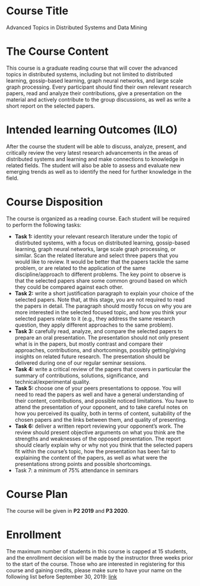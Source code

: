 # Course Title
Advanced Topics in Distributed Systems and Data Mining

# The Course Content 
This course is a graduate reading course that will cover the advanced topics in distributed systems, including but not limited to distributed learning, gossip-based learning, graph neural networks, and large scale graph processing. Every participant should find their own relevant research papers, read and analyze their contributions, give a presentation on the material and actively contribute to the group discussions, as well as write a short report on the selected papers.

# Intended Iearning Outcomes (ILO)
After the course the student will be able to discuss, analyze, present, and critically review the very latest research advancements in the areas of distributed systems and learning and make connections to knowledge in related fields. The student will also be able to assess and evaluate new emerging trends as well as to identify the need for further knowledge in the field.

# Course Disposition
The course is organized as a reading course. Each student will be required to perform the following tasks:
* **Task 1:** identity your relevant research literature under the topic of distirbuted systems, with a focus on distributed learning, gossip-based learning, graph neural networks, large scale graph processing, or similar. Scan the related literature and select three papers that you would like to review. It would be better that the papers tackle the same problem, or are related to the application of the same discipline/approach to different problems. The key point to observe is that the selected papers share some common ground based on which they could be compared against each other.
* **Task 2:** write a short justification paragraph to explain your choice of the selected papers. Note that, at this stage, you are not required to read the papers in detail. The paragraph should mostly focus on why you are more interested in the selected focused topic, and how you think your selected papers relate to it (e.g., they address the same research question, they apply different approaches to the same problem).
* **Task 3:** carefully read, analyze, and compare the selected papers to prepare an oral presentation. The presentation should not only present what is in the papers, but mostly contrast and compare their approaches, contributions, and shortcomings, possibly getting/giving insights on related future research. The presentation should be delivered during one of our regular seminar sessions.
* **Task 4:** write a critical review of the papers that covers in particular the summary of contributions, solutions, significance, and technical/experimental quality.
* **Task 5:** choose one of your peers presentations to oppose. You will need to read the papers as well and have a general understanding of their content, contributions, and possible noticed limitations. You have to attend the presentation of your opponent, and to take careful notes on how you perceived its quality, both in terms of content, suitability of the chosen papers and the links between them, and quality of presenting.
* **Task 6:** deliver a written report reviewing your opponent’s work. The review should present objective arguments on what you think are the strengths and weaknesses of the opposed presentation. The report should clearly explain why or why not you think that the selected papers fit within the course’s topic, how the presentation has been fair to explaining the content of the papers, as well as what were the presentations strong points and possible shortcomings.
* Task 7: a minimum of 75% attendance in seminars

# Course Plan
The course will be given in **P2 2019** and **P3 2020**.

# Enrollment
The maximum number of students in this course is capped at 15 students, and the enrollment decision will be made by the instructor three weeks prior to the start of the course. Those who are interested in registering for this course and gaining credits, please make sure to have your name on the following list before September 30, 2019: [link](https://docs.google.com/spreadsheets/d/1dLaYwNC9rXUTi-UcTtT_07dEMjo5xVUVvZ25G1v1Pz4/edit?usp=sharing)
